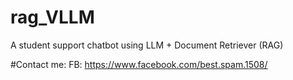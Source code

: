 # rag_VLLM
A student support chatbot using LLM + Document Retriever (RAG)

#Contact me:
FB: https://www.facebook.com/best.spam.1508/
